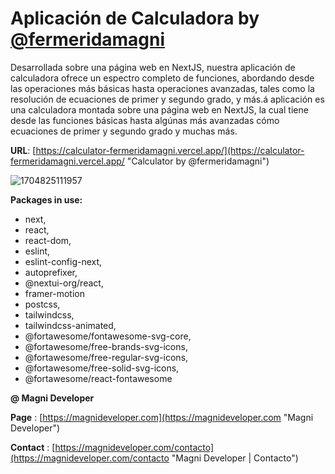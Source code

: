 # Aplicación de Calculadora by [@fermeridamagni](https://github.com/fermeridamagni "@fermeridamagni")

Desarrollada sobre una página web en NextJS, nuestra aplicación de calculadora ofrece un espectro completo de funciones, abordando desde las operaciones más básicas hasta operaciones avanzadas, tales como la resolución de ecuaciones de primer y segundo grado, y más.á aplicación es una calculadora montada sobre una página web en NextJS, la cual tiene desde las funciones básicas hasta algúnas más avanzadas cómo ecuaciones de primer y segundo grado y muchas más.

**URL**: [https://calculator-fermeridamagni.vercel.app/](https://calculator-fermeridamagni.vercel.app/ "Calculator by @fermeridamagni")

![1704825111957](image/README/1704825111957.png)

**Packages in use:**

* next,
* react,
* react-dom,
* eslint,
* eslint-config-next,
* autoprefixer,
* @nextui-org/react,
* framer-motion
* postcss,
* tailwindcss,
* tailwindcss-animated,
* @fortawesome/fontawesome-svg-core,
* @fortawesome/free-brands-svg-icons,
* @fortawesome/free-regular-svg-icons,
* @fortawesome/free-solid-svg-icons,
* @fortawesome/react-fontawesome

**@ Magni Developer**

 **Page** : [https://magnideveloper.com](https://magnideveloper.com "Magni Developer")

 **Contact** : [https://magnideveloper.com/contacto](https://magnideveloper.com/contacto "Magni Developer | Contacto")
